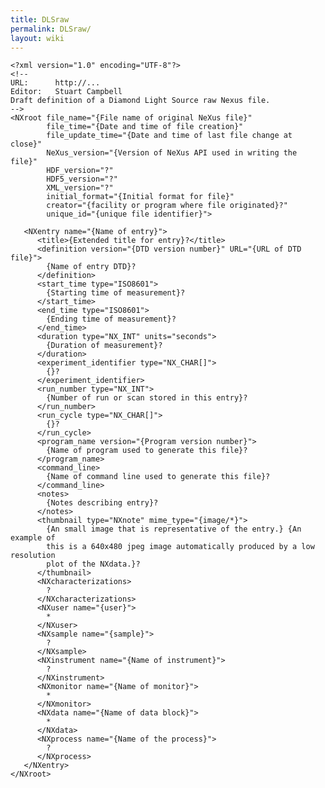 ```yaml
---
title: DLSraw
permalink: DLSraw/
layout: wiki
---
```


    <?xml version="1.0" encoding="UTF-8"?>
    <!--
    URL:      http://...
    Editor:   Stuart Campbell
    Draft definition of a Diamond Light Source raw Nexus file.
    -->
    <NXroot file_name="{File name of original NeXus file}" 
            file_time="{Date and time of file creation}" 
            file_update_time="{Date and time of last file change at close}" 
            NeXus_version="{Version of NeXus API used in writing the file}" 
            HDF_version="?" 
            HDF5_version="?" 
            XML_version="?"
            initial_format="{Initial format for file}"
            creator="{facility or program where file originated}?"
            unique_id="{unique file identifier}">

       <NXentry name="{Name of entry}">
          <title>{Extended title for entry}?</title>
          <definition version="{DTD version number}" URL="{URL of DTD file}">
            {Name of entry DTD}?
          </definition>
          <start_time type="ISO8601">
            {Starting time of measurement}?
          </start_time>
          <end_time type="ISO8601">
            {Ending time of measurement}?
          </end_time>
          <duration type="NX_INT" units="seconds">
            {Duration of measurement}?
          </duration>
          <experiment_identifier type="NX_CHAR[]">
            {}?
          </experiment_identifier>
          <run_number type="NX_INT">
            {Number of run or scan stored in this entry}?
          </run_number>
          <run_cycle type="NX_CHAR[]">
            {}?
          </run_cycle>
          <program_name version="{Program version number}">
            {Name of program used to generate this file}?
          </program_name>
          <command_line>
            {Name of command line used to generate this file}?
          </command_line>
          <notes>
            {Notes describing entry}?
          </notes>
          <thumbnail type="NXnote" mime_type="{image/*}">
            {An small image that is representative of the entry.} {An example of
            this is a 640x480 jpeg image automatically produced by a low resolution
            plot of the NXdata.}?
          </thumbnail>
          <NXcharacterizations>
            ?
          </NXcharacterizations>
          <NXuser name="{user}">
            *
          </NXuser>
          <NXsample name="{sample}">
            ?
          </NXsample>
          <NXinstrument name="{Name of instrument}">
            ?
          </NXinstrument>
          <NXmonitor name="{Name of monitor}">
            *
          </NXmonitor>
          <NXdata name="{Name of data block}">
            *
          </NXdata>
          <NXprocess name="{Name of the process}">
            ?
          </NXprocess>
       </NXentry>
    </NXroot>
